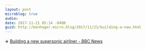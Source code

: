 ```yaml
---
layout: post
microblog: true
audio: 
date: 2017-11-21 05:14 -0400
guid: http://benhager.micro.blog/2017/11/21/building-a-new.html
---
```

✈️ [Building a new supersonic airliner - BBC News](http://www.bbc.com/news/business-41972529)
